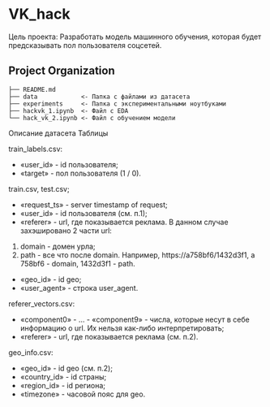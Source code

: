 # VK_hack
Цель проекта:
Разработать модель машинного обучения, 
которая будет предсказывать пол пользователя соцсетей.

Project Organization
------------
    ├── README.md
    ├── data            <- Папка с файлами из датасета
    ├── experiments     <- Папка с экспериментальными ноутбуками
    ├── hackvk_1.ipynb  <- Файл с EDA
    └── hack_vk_2.ipynb <- Файл с обучением модели 



Описание датасета
Таблицы

train_labels.csv:
- «user_id» - id пользователя;
- «target» - пол пользователя (1 / 0).
 
train.csv, test.csv;
- «request_ts» - server timestamp of request;
- «user_id» - id пользователя (см. п.1);
- «referer» - url, где показывается реклама. В данном случае захэшировано 2 части url:
1) domain - домен урла;
2) path - все что после domain. Например, https://a758bf6/1432d3f1, a 758bf6 - domain, 1432d3f1 - path.
- «geo_id» - id geo;
- «user_agent» - строка user_agent.
 
referer_vectors.csv:
- «component0» - … - «component9» - числа, которые несут в себе информацию о url. Их нельзя как-либо интерпретировать;
- «referer» - url, где показывается реклама (см. п.2).
 
geo_info.csv:
- «geo_id» - id geo (см. п.2);
- «country_id» - id страны;
- «region_id» - id региона;
- «timezone» - часовой пояс для geo.








